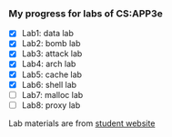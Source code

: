 ### My progress for labs of CS:APP3e

- [x] Lab1: data lab
- [x] Lab2: bomb lab
- [x] Lab3: attack lab
- [x] Lab4: arch lab
- [x] Lab5: cache lab
- [x] Lab6: shell lab
- [ ] Lab7: malloc lab
- [ ] Lab8: proxy lab

Lab materials are from [student website](http://csapp.cs.cmu.edu/3e/labs.html)
